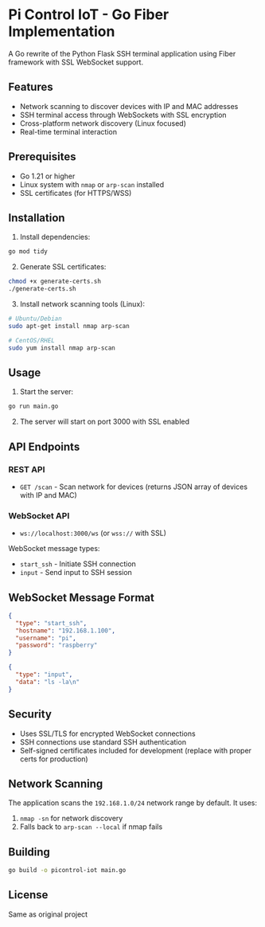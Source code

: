 # Pi Control IoT - Go Fiber Implementation

A Go rewrite of the Python Flask SSH terminal application using Fiber framework with SSL WebSocket support.

## Features

- Network scanning to discover devices with IP and MAC addresses
- SSH terminal access through WebSockets with SSL encryption
- Cross-platform network discovery (Linux focused)
- Real-time terminal interaction

## Prerequisites

- Go 1.21 or higher
- Linux system with `nmap` or `arp-scan` installed
- SSL certificates (for HTTPS/WSS)

## Installation

1. Install dependencies:
```bash
go mod tidy
```

2. Generate SSL certificates:
```bash
chmod +x generate-certs.sh
./generate-certs.sh
```

3. Install network scanning tools (Linux):
```bash
# Ubuntu/Debian
sudo apt-get install nmap arp-scan

# CentOS/RHEL
sudo yum install nmap arp-scan
```

## Usage

1. Start the server:
```bash
go run main.go
```

2. The server will start on port 3000 with SSL enabled

## API Endpoints

### REST API
- `GET /scan` - Scan network for devices (returns JSON array of devices with IP and MAC)

### WebSocket API
- `ws://localhost:3000/ws` (or `wss://` with SSL)

WebSocket message types:
- `start_ssh` - Initiate SSH connection
- `input` - Send input to SSH session

## WebSocket Message Format

```json
{
  "type": "start_ssh",
  "hostname": "192.168.1.100",
  "username": "pi",
  "password": "raspberry"
}
```

```json
{
  "type": "input", 
  "data": "ls -la\n"
}
```

## Security

- Uses SSL/TLS for encrypted WebSocket connections
- SSH connections use standard SSH authentication
- Self-signed certificates included for development (replace with proper certs for production)

## Network Scanning

The application scans the `192.168.1.0/24` network range by default. It uses:
1. `nmap -sn` for network discovery
2. Falls back to `arp-scan --local` if nmap fails

## Building

```bash
go build -o picontrol-iot main.go
```

## License

Same as original project